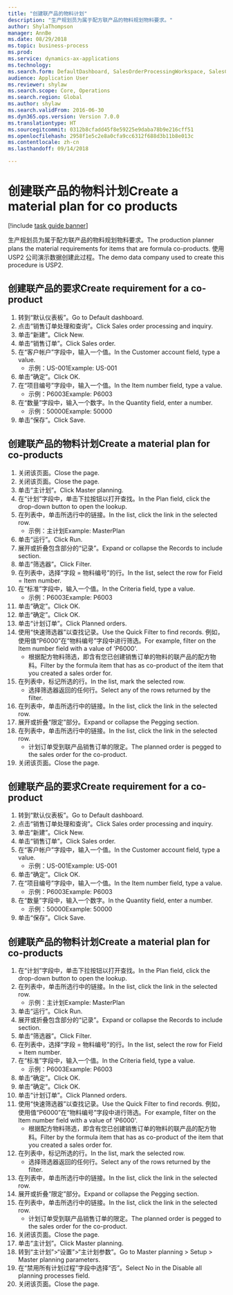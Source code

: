 ```yaml
--- 
title: "创建联产品的物料计划"
description: "生产规划员为属于配方联产品的物料规划物料要求。"
author: ShylaThompson
manager: AnnBe
ms.date: 08/29/2018
ms.topic: business-process
ms.prod: 
ms.service: dynamics-ax-applications
ms.technology: 
ms.search.form: DefaultDashboard, SalesOrderProcessingWorkspace, SalesCreateOrder, SalesTable, ReqCreatePlanWorkspace, ReqTransPlanCard, SysQueryForm, ReqTransPo
audience: Application User
ms.reviewer: shylaw
ms.search.scope: Core, Operations
ms.search.region: Global
ms.author: shylaw
ms.search.validFrom: 2016-06-30
ms.dyn365.ops.version: Version 7.0.0
ms.translationtype: HT
ms.sourcegitcommit: 0312b8cfadd45f8e59225e9daba78b9e216cff51
ms.openlocfilehash: 2958f1e5c2e8a0cfa9cc6312f688d3b11b8e013c
ms.contentlocale: zh-cn
ms.lasthandoff: 09/14/2018

---
```

# <a name="create-a-material-plan-for-co-products"></a><span data-ttu-id="cc6a8-103">创建联产品的物料计划</span><span class="sxs-lookup"><span data-stu-id="cc6a8-103">Create a material plan for co products</span></span>

[!include [task guide banner](../../includes/task-guide-banner.md)]

<span data-ttu-id="cc6a8-104">生产规划员为属于配方联产品的物料规划物料要求。</span><span class="sxs-lookup"><span data-stu-id="cc6a8-104">The production planner plans the material requirements for items that are formula co-products.</span></span> <span data-ttu-id="cc6a8-105">使用 USP2 公司演示数据创建此过程。</span><span class="sxs-lookup"><span data-stu-id="cc6a8-105">The demo data company used to create this procedure is USP2.</span></span>


## <a name="create-requirement-for-a-co-product"></a><span data-ttu-id="cc6a8-106">创建联产品的要求</span><span class="sxs-lookup"><span data-stu-id="cc6a8-106">Create requirement for a co-product</span></span>
1. <span data-ttu-id="cc6a8-107">转到“默认仪表板”。</span><span class="sxs-lookup"><span data-stu-id="cc6a8-107">Go to Default dashboard.</span></span>
2. <span data-ttu-id="cc6a8-108">点击“销售订单处理和查询”。</span><span class="sxs-lookup"><span data-stu-id="cc6a8-108">Click Sales order processing and inquiry.</span></span>
3. <span data-ttu-id="cc6a8-109">单击“新建”。</span><span class="sxs-lookup"><span data-stu-id="cc6a8-109">Click New.</span></span>
4. <span data-ttu-id="cc6a8-110">单击“销售订单”。</span><span class="sxs-lookup"><span data-stu-id="cc6a8-110">Click Sales order.</span></span>
5. <span data-ttu-id="cc6a8-111">在“客户帐户”字段中，输入一个值。</span><span class="sxs-lookup"><span data-stu-id="cc6a8-111">In the Customer account field, type a value.</span></span>
    * <span data-ttu-id="cc6a8-112">示例：US-001</span><span class="sxs-lookup"><span data-stu-id="cc6a8-112">Example: US-001</span></span>  
6. <span data-ttu-id="cc6a8-113">单击“确定”。</span><span class="sxs-lookup"><span data-stu-id="cc6a8-113">Click OK.</span></span>
7. <span data-ttu-id="cc6a8-114">在“项目编号”字段中，输入一个值。</span><span class="sxs-lookup"><span data-stu-id="cc6a8-114">In the Item number field, type a value.</span></span>
    * <span data-ttu-id="cc6a8-115">示例：P6003</span><span class="sxs-lookup"><span data-stu-id="cc6a8-115">Example: P6003</span></span>  
8. <span data-ttu-id="cc6a8-116">在“数量”字段中，输入一个数字。</span><span class="sxs-lookup"><span data-stu-id="cc6a8-116">In the Quantity field, enter a number.</span></span>
    * <span data-ttu-id="cc6a8-117">示例：50000</span><span class="sxs-lookup"><span data-stu-id="cc6a8-117">Example: 50000</span></span>  
9. <span data-ttu-id="cc6a8-118">单击“保存”。</span><span class="sxs-lookup"><span data-stu-id="cc6a8-118">Click Save.</span></span>

## <a name="create-a-material-plan-for-co-products"></a><span data-ttu-id="cc6a8-119">创建联产品的物料计划</span><span class="sxs-lookup"><span data-stu-id="cc6a8-119">Create a material plan for co-products</span></span>
1. <span data-ttu-id="cc6a8-120">关闭该页面。</span><span class="sxs-lookup"><span data-stu-id="cc6a8-120">Close the page.</span></span>
2. <span data-ttu-id="cc6a8-121">关闭该页面。</span><span class="sxs-lookup"><span data-stu-id="cc6a8-121">Close the page.</span></span>
3. <span data-ttu-id="cc6a8-122">单击“主计划”。</span><span class="sxs-lookup"><span data-stu-id="cc6a8-122">Click Master planning.</span></span>
4. <span data-ttu-id="cc6a8-123">在“计划”字段中，单击下拉按钮以打开查找。</span><span class="sxs-lookup"><span data-stu-id="cc6a8-123">In the Plan field, click the drop-down button to open the lookup.</span></span>
5. <span data-ttu-id="cc6a8-124">在列表中，单击所选行中的链接。</span><span class="sxs-lookup"><span data-stu-id="cc6a8-124">In the list, click the link in the selected row.</span></span>
    * <span data-ttu-id="cc6a8-125">示例：主计划</span><span class="sxs-lookup"><span data-stu-id="cc6a8-125">Example: MasterPlan</span></span>  
6. <span data-ttu-id="cc6a8-126">单击“运行”。</span><span class="sxs-lookup"><span data-stu-id="cc6a8-126">Click Run.</span></span>
7. <span data-ttu-id="cc6a8-127">展开或折叠包含部分的“记录”。</span><span class="sxs-lookup"><span data-stu-id="cc6a8-127">Expand or collapse the Records to include section.</span></span>
8. <span data-ttu-id="cc6a8-128">单击“筛选器”。</span><span class="sxs-lookup"><span data-stu-id="cc6a8-128">Click Filter.</span></span>
9. <span data-ttu-id="cc6a8-129">在列表中，选择“字段 = 物料编号”的行。</span><span class="sxs-lookup"><span data-stu-id="cc6a8-129">In the list, select the row for Field = Item number.</span></span>
10. <span data-ttu-id="cc6a8-130">在“标准”字段中，输入一个值。</span><span class="sxs-lookup"><span data-stu-id="cc6a8-130">In the Criteria field, type a value.</span></span>
    * <span data-ttu-id="cc6a8-131">示例：P6003</span><span class="sxs-lookup"><span data-stu-id="cc6a8-131">Example: P6003</span></span>  
11. <span data-ttu-id="cc6a8-132">单击“确定”。</span><span class="sxs-lookup"><span data-stu-id="cc6a8-132">Click OK.</span></span>
12. <span data-ttu-id="cc6a8-133">单击“确定”。</span><span class="sxs-lookup"><span data-stu-id="cc6a8-133">Click OK.</span></span>
13. <span data-ttu-id="cc6a8-134">单击“计划订单”。</span><span class="sxs-lookup"><span data-stu-id="cc6a8-134">Click Planned orders.</span></span>
14. <span data-ttu-id="cc6a8-135">使用“快速筛选器”以查找记录。</span><span class="sxs-lookup"><span data-stu-id="cc6a8-135">Use the Quick Filter to find records.</span></span> <span data-ttu-id="cc6a8-136">例如，使用值“P6000”在“物料编号”字段中进行筛选。</span><span class="sxs-lookup"><span data-stu-id="cc6a8-136">For example, filter on the Item number field with a value of 'P6000'.</span></span>
    * <span data-ttu-id="cc6a8-137">根据配方物料筛选，即含有您已创建销售订单的物料的联产品的配方物料。</span><span class="sxs-lookup"><span data-stu-id="cc6a8-137">Filter by the formula item that has as co-product of the item that you created a sales order for.</span></span>  
15. <span data-ttu-id="cc6a8-138">在列表中，标记所选的行。</span><span class="sxs-lookup"><span data-stu-id="cc6a8-138">In the list, mark the selected row.</span></span>
    * <span data-ttu-id="cc6a8-139">选择筛选器返回的任何行。</span><span class="sxs-lookup"><span data-stu-id="cc6a8-139">Select any of the rows returned by the filter.</span></span>  
16. <span data-ttu-id="cc6a8-140">在列表中，单击所选行中的链接。</span><span class="sxs-lookup"><span data-stu-id="cc6a8-140">In the list, click the link in the selected row.</span></span>
17. <span data-ttu-id="cc6a8-141">展开或折叠“限定”部分。</span><span class="sxs-lookup"><span data-stu-id="cc6a8-141">Expand or collapse the Pegging section.</span></span>
18. <span data-ttu-id="cc6a8-142">在列表中，单击所选行中的链接。</span><span class="sxs-lookup"><span data-stu-id="cc6a8-142">In the list, click the link in the selected row.</span></span>
    * <span data-ttu-id="cc6a8-143">计划订单受到联产品销售订单的限定。</span><span class="sxs-lookup"><span data-stu-id="cc6a8-143">The planned order is pegged to the sales order for the co-product.</span></span>  
19. <span data-ttu-id="cc6a8-144">关闭该页面。</span><span class="sxs-lookup"><span data-stu-id="cc6a8-144">Close the page.</span></span>

## <a name="create-requirement-for-a-co-product"></a><span data-ttu-id="cc6a8-145">创建联产品的要求</span><span class="sxs-lookup"><span data-stu-id="cc6a8-145">Create requirement for a co-product</span></span>
1. <span data-ttu-id="cc6a8-146">转到“默认仪表板”。</span><span class="sxs-lookup"><span data-stu-id="cc6a8-146">Go to Default dashboard.</span></span>
2. <span data-ttu-id="cc6a8-147">点击“销售订单处理和查询”。</span><span class="sxs-lookup"><span data-stu-id="cc6a8-147">Click Sales order processing and inquiry.</span></span>
3. <span data-ttu-id="cc6a8-148">单击“新建”。</span><span class="sxs-lookup"><span data-stu-id="cc6a8-148">Click New.</span></span>
4. <span data-ttu-id="cc6a8-149">单击“销售订单”。</span><span class="sxs-lookup"><span data-stu-id="cc6a8-149">Click Sales order.</span></span>
5. <span data-ttu-id="cc6a8-150">在“客户帐户”字段中，输入一个值。</span><span class="sxs-lookup"><span data-stu-id="cc6a8-150">In the Customer account field, type a value.</span></span>
    * <span data-ttu-id="cc6a8-151">示例：US-001</span><span class="sxs-lookup"><span data-stu-id="cc6a8-151">Example: US-001</span></span>  
6. <span data-ttu-id="cc6a8-152">单击“确定”。</span><span class="sxs-lookup"><span data-stu-id="cc6a8-152">Click OK.</span></span>
7. <span data-ttu-id="cc6a8-153">在“项目编号”字段中，输入一个值。</span><span class="sxs-lookup"><span data-stu-id="cc6a8-153">In the Item number field, type a value.</span></span>
    * <span data-ttu-id="cc6a8-154">示例：P6003</span><span class="sxs-lookup"><span data-stu-id="cc6a8-154">Example: P6003</span></span>  
8. <span data-ttu-id="cc6a8-155">在“数量”字段中，输入一个数字。</span><span class="sxs-lookup"><span data-stu-id="cc6a8-155">In the Quantity field, enter a number.</span></span>
    * <span data-ttu-id="cc6a8-156">示例：50000</span><span class="sxs-lookup"><span data-stu-id="cc6a8-156">Example: 50000</span></span>  
9. <span data-ttu-id="cc6a8-157">单击“保存”。</span><span class="sxs-lookup"><span data-stu-id="cc6a8-157">Click Save.</span></span>

## <a name="create-a-material-plan-for-co-products"></a><span data-ttu-id="cc6a8-158">创建联产品的物料计划</span><span class="sxs-lookup"><span data-stu-id="cc6a8-158">Create a material plan for co-products</span></span>
1. <span data-ttu-id="cc6a8-159">在“计划”字段中，单击下拉按钮以打开查找。</span><span class="sxs-lookup"><span data-stu-id="cc6a8-159">In the Plan field, click the drop-down button to open the lookup.</span></span>
2. <span data-ttu-id="cc6a8-160">在列表中，单击所选行中的链接。</span><span class="sxs-lookup"><span data-stu-id="cc6a8-160">In the list, click the link in the selected row.</span></span>
    * <span data-ttu-id="cc6a8-161">示例：主计划</span><span class="sxs-lookup"><span data-stu-id="cc6a8-161">Example: MasterPlan</span></span>  
3. <span data-ttu-id="cc6a8-162">单击“运行”。</span><span class="sxs-lookup"><span data-stu-id="cc6a8-162">Click Run.</span></span>
4. <span data-ttu-id="cc6a8-163">展开或折叠包含部分的“记录”。</span><span class="sxs-lookup"><span data-stu-id="cc6a8-163">Expand or collapse the Records to include section.</span></span>
5. <span data-ttu-id="cc6a8-164">单击“筛选器”。</span><span class="sxs-lookup"><span data-stu-id="cc6a8-164">Click Filter.</span></span>
6. <span data-ttu-id="cc6a8-165">在列表中，选择“字段 = 物料编号”的行。</span><span class="sxs-lookup"><span data-stu-id="cc6a8-165">In the list, select the row for Field = Item number.</span></span>
7. <span data-ttu-id="cc6a8-166">在“标准”字段中，输入一个值。</span><span class="sxs-lookup"><span data-stu-id="cc6a8-166">In the Criteria field, type a value.</span></span>
    * <span data-ttu-id="cc6a8-167">示例：P6003</span><span class="sxs-lookup"><span data-stu-id="cc6a8-167">Example: P6003</span></span>  
8. <span data-ttu-id="cc6a8-168">单击“确定”。</span><span class="sxs-lookup"><span data-stu-id="cc6a8-168">Click OK.</span></span>
9. <span data-ttu-id="cc6a8-169">单击“确定”。</span><span class="sxs-lookup"><span data-stu-id="cc6a8-169">Click OK.</span></span>
10. <span data-ttu-id="cc6a8-170">单击“计划订单”。</span><span class="sxs-lookup"><span data-stu-id="cc6a8-170">Click Planned orders.</span></span>
11. <span data-ttu-id="cc6a8-171">使用“快速筛选器”以查找记录。</span><span class="sxs-lookup"><span data-stu-id="cc6a8-171">Use the Quick Filter to find records.</span></span> <span data-ttu-id="cc6a8-172">例如，使用值“P6000”在“物料编号”字段中进行筛选。</span><span class="sxs-lookup"><span data-stu-id="cc6a8-172">For example, filter on the Item number field with a value of 'P6000'.</span></span>
    * <span data-ttu-id="cc6a8-173">根据配方物料筛选，即含有您已创建销售订单的物料的联产品的配方物料。</span><span class="sxs-lookup"><span data-stu-id="cc6a8-173">Filter by the formula item that has as co-product of the item that you created a sales order for.</span></span>  
12. <span data-ttu-id="cc6a8-174">在列表中，标记所选的行。</span><span class="sxs-lookup"><span data-stu-id="cc6a8-174">In the list, mark the selected row.</span></span>
    * <span data-ttu-id="cc6a8-175">选择筛选器返回的任何行。</span><span class="sxs-lookup"><span data-stu-id="cc6a8-175">Select any of the rows returned by the filter.</span></span>  
13. <span data-ttu-id="cc6a8-176">在列表中，单击所选行中的链接。</span><span class="sxs-lookup"><span data-stu-id="cc6a8-176">In the list, click the link in the selected row.</span></span>
14. <span data-ttu-id="cc6a8-177">展开或折叠“限定”部分。</span><span class="sxs-lookup"><span data-stu-id="cc6a8-177">Expand or collapse the Pegging section.</span></span>
15. <span data-ttu-id="cc6a8-178">在列表中，单击所选行中的链接。</span><span class="sxs-lookup"><span data-stu-id="cc6a8-178">In the list, click the link in the selected row.</span></span>
    * <span data-ttu-id="cc6a8-179">计划订单受到联产品销售订单的限定。</span><span class="sxs-lookup"><span data-stu-id="cc6a8-179">The planned order is pegged to the sales order for the co-product.</span></span>  
16. <span data-ttu-id="cc6a8-180">关闭该页面。</span><span class="sxs-lookup"><span data-stu-id="cc6a8-180">Close the page.</span></span>
17. <span data-ttu-id="cc6a8-181">单击“主计划”。</span><span class="sxs-lookup"><span data-stu-id="cc6a8-181">Click Master planning.</span></span>
18. <span data-ttu-id="cc6a8-182">转到“主计划”>“设置”>“主计划参数”。</span><span class="sxs-lookup"><span data-stu-id="cc6a8-182">Go to Master planning > Setup > Master planning parameters.</span></span>
19. <span data-ttu-id="cc6a8-183">在“禁用所有计划过程”字段中选择“否”。</span><span class="sxs-lookup"><span data-stu-id="cc6a8-183">Select No in the Disable all planning processes field.</span></span>
20. <span data-ttu-id="cc6a8-184">关闭该页面。</span><span class="sxs-lookup"><span data-stu-id="cc6a8-184">Close the page.</span></span>


